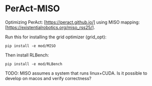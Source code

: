 # PerAct-MISO
Optimizing PerAct: [https://peract.github.io/] using MISO mapping: [https://existentialrobotics.org/miso_rss25/].

Run this for installing the grid optimizer (grid_opt):

```
pip install -e mod/MISO
```

Then install RLBench:
```
pip install -e mod/RLBench
```


TODO:
MISO assumes a system that runs linux+CUDA. Is it possible to develop on macos and verify correctness?